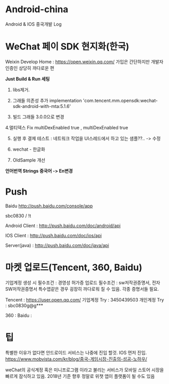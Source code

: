 # Android-china
Android & IOS 중국개발 Log



# WeChat 페이 SDK 현지화(한국)
Weixin Develop Home : https://open.weixin.qq.com/
가입은 간단하지만 개발자 인증인 상당히 까다로운 편

**Just Build & Run 세팅**

1. libs제거.

2. 그래들 의존성 추가 implementation 'com.tencent.mm.opensdk:wechat-sdk-android-with-mta:5.1.6'

3. 빌드 그래들 3.0.0으로 변경 

4.멀티덱스 Fix multiDexEnabled true , multiDexEnabled true

5. 실행 후 결제 테스트 : 네트워크 작업을 UI스레드에서 하고 있는 샘플??.. -> 수정

6. wechat - 한글화

7. OldSample 개선


**언어번역 Strings 중국어 -> En변경** 

# Push
 Baidu http://push.baidu.com/console/app
 
 sbc0830 / !t
 
 Android Client : http://push.baidu.com/doc/android/api
  
 IOS Client : http://push.baidu.com/doc/ios/api
  
 Server(java) : http://push.baidu.com/doc/java/api
  
  
# 마켓 업로드(Tencent, 360, Baidu)

 기업계정 생성 시 필수조건 : 경영성 허가증
 업로드 필수조건 : sw저작권증명서, 전자 SW저작권증명서
 특수앱같은 경우 굉장히 까다로워 질 수 있음. 각종 증명서들 필요.

 Tencent : https://user.open.qq.com/
 기업계정 Try : 3450439503
 개인계정 Try : sbc0830g@g***
 
 360     : 
 Baidu   : 
 
 
 
 # 팁
  특별한 이유가 없다면 안드로이드 서비스는 나중에 진입 할것. IOS 먼저 진입.
   https://www.mobvista.com/kr/blog/중국-게임시장-진출의-성공-노하우/
   
   weChat의 공식계정 혹은 미니프로그램 이라고 불리는 서비스가 모바일 스토어 시장을 빠르게 잠식하고 있음.
   2018년 기준 향후 정말로 위챗 앱이 플랫폼이 될 수도 있음 
